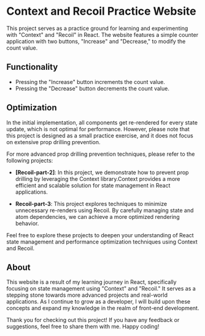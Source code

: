 # Context and Recoil Practice Website

This project serves as a practice ground for learning and experimenting with "Context" and "Recoil" in React. The website features a simple counter application with two buttons, "Increase" and "Decrease," to modify the count value.

## Functionality

- Pressing the "Increase" button increments the count value.
- Pressing the "Decrease" button decrements the count value.

## Optimization

In the initial implementation, all components get re-rendered for every state update, which is not optimal for performance. However, please note that this project is designed as a small practice exercise, and it does not focus on extensive prop drilling prevention.

For more advanced prop drilling prevention techniques, please refer to the following projects:

- **[Recoil-part-2]**: In this project, we demonstrate how to prevent prop drilling by leveraging the Context library.Context provides a more efficient and scalable solution for state management in React applications.

- **Recoil-part-3**: This project explores techniques to minimize unnecessary re-renders using Recoil. By carefully managing state and atom dependencies, we can achieve a more optimized rendering behavior.

Feel free to explore these projects to deepen your understanding of React state management and performance optimization techniques using Context and Recoil.

## About

This website is a result of my learning journey in React, specifically focusing on state management using "Context" and "Recoil." It serves as a stepping stone towards more advanced projects and real-world applications. As I continue to grow as a developer, I will build upon these concepts and expand my knowledge in the realm of front-end development.

Thank you for checking out this project! If you have any feedback or suggestions, feel free to share them with me. Happy coding!
